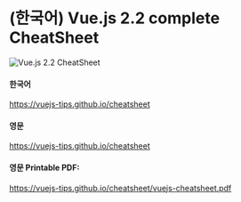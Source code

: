 # (한국어) Vue.js 2.2 complete CheatSheet

![Vue.js 2.2 CheatSheet](https://cdn-images-1.medium.com/max/2000/1*EVrnnu9d-8tlLWsHU4dXlA.jpeg)

#### 한국어
https://vuejs-tips.github.io/cheatsheet

#### 영문
https://vuejs-tips.github.io/cheatsheet

#### 영문 Printable PDF:
https://vuejs-tips.github.io/cheatsheet/vuejs-cheatsheet.pdf
